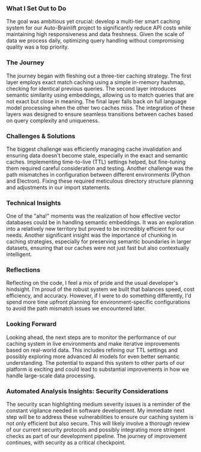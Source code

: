 ### What I Set Out to Do

The goal was ambitious yet crucial: develop a multi-tier smart caching system for our Auto-Brainlift project to significantly reduce API costs while maintaining high responsiveness and data freshness. Given the scale of data we process daily, optimizing query handling without compromising quality was a top priority.

### The Journey

The journey began with fleshing out a three-tier caching strategy. The first layer employs exact match caching using a simple in-memory hashmap, checking for identical previous queries. The second layer introduces semantic similarity using embeddings, allowing us to match queries that are not exact but close in meaning. The final layer falls back on full language model processing when the other two caches miss. The integration of these layers was designed to ensure seamless transitions between caches based on query complexity and uniqueness.

### Challenges & Solutions

The biggest challenge was efficiently managing cache invalidation and ensuring data doesn't become stale, especially in the exact and semantic caches. Implementing time-to-live (TTL) settings helped, but fine-tuning them required careful consideration and testing. Another challenge was the path mismatches in configuration between different environments (Python and Electron). Fixing these required meticulous directory structure planning and adjustments in our import statements.

### Technical Insights

One of the "aha!" moments was the realization of how effective vector databases could be in handling semantic embeddings. It was an exploration into a relatively new territory but proved to be incredibly efficient for our needs. Another significant insight was the importance of chunking in caching strategies, especially for preserving semantic boundaries in larger datasets, ensuring that our caches were not just fast but also contextually intelligent.

### Reflections

Reflecting on the code, I feel a mix of pride and the usual developer's hindsight. I'm proud of the robust system we built that balances speed, cost efficiency, and accuracy. However, if I were to do something differently, I'd spend more time upfront planning for environment-specific configurations to avoid the path mismatch issues we encountered later.

### Looking Forward

Looking ahead, the next steps are to monitor the performance of our caching system in live environments and make iterative improvements based on real-world data. This includes refining our TTL settings and possibly exploring more advanced AI models for even better semantic understanding. The potential to expand this system to other parts of our platform is exciting and could lead to substantial improvements in how we handle large-scale data processing.

### Automated Analysis Insights: Security Considerations

The security scan highlighting medium severity issues is a reminder of the constant vigilance needed in software development. My immediate next step will be to address these vulnerabilities to ensure our caching system is not only efficient but also secure. This will likely involve a thorough review of our current security protocols and possibly integrating more stringent checks as part of our development pipeline. The journey of improvement continues, with security as a critical checkpoint.